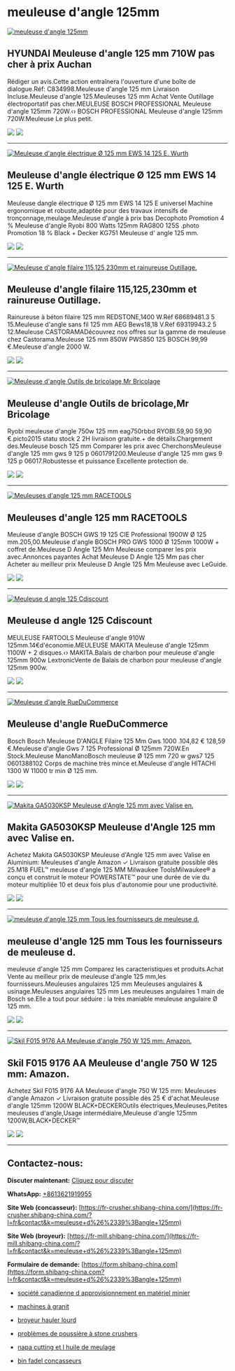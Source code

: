 # meuleuse d&#39;angle 125mm

<a href="https://swt.shibang-china.com/?l=fr&img&k=meuleuse+d%26%2339%3Bangle+125mm" target="_blank">![meuleuse d&#39;angle 125mm](http://static.shibang-china.com/all-800x300/764.jpg)</a>

## HYUNDAI Meuleuse d&#39;angle 125 mm 710W pas cher à prix Auchan
Rédiger un avis.Cette action entraînera l&#39;ouverture d&#39;une boîte de dialogue.Réf: C834998.Meuleuse d&#39;angle 125 mm Livraison Incluse.Meuleuse d&#39;angle 125.Meuleuses 125 mm Achat Vente Outillage électroportatif pas cher.MEULEUSE BOSCH PROFESSIONAL Meuleuse d&#39;angle 125mm 720W.‹› BOSCH PROFESSIONAL Meuleuse d&#39;angle 125mm 720W.Meuleuse Le plus petit.


<a href="https://whatsapp.shibangsoft.com/WhatsApp.php" target="_blank" title="WhatsApp">![](http://static.shibang-china.com/icon/whatsapp.png)</a> <a href="https://swt.shibang-china.com/?l=fr&icon&k=meuleuse+d%26%2339%3Bangle+125mm" target="_blank">![](http://static.shibang-china.com/icon/chat-fr.png)</a>

---

<a href="https://swt.shibang-china.com/?l=fr&img&k=meuleuse+d%26%2339%3Bangle+125mm" target="_blank">![Meuleuse d&#39;angle électrique Ø 125 mm EWS 14 125 E. Wurth](http://static.shibang-china.com/all-800x300/1024.jpg)</a>

## Meuleuse d&#39;angle électrique Ø 125 mm EWS 14 125 E. Wurth
Meuleuse dangle électrique Ø 125 mm EWS 14 125 E universel Machine ergonomique et robuste,adaptée pour des travaux intensifs de tronçonnage,meulage.Meuleuse d&#39;angle à prix bas Decophoto Promotion 4 % Meuleuse d&#39;angle Ryobi 800 Watts 125mm RAG800 125S .photo Promotion 18 % Black + Decker KG751 Meuleuse d&#39; angle 125 mm.


<a href="https://whatsapp.shibangsoft.com/WhatsApp.php" target="_blank" title="WhatsApp">![](http://static.shibang-china.com/icon/whatsapp.png)</a> <a href="https://swt.shibang-china.com/?l=fr&icon&k=meuleuse+d%26%2339%3Bangle+125mm" target="_blank">![](http://static.shibang-china.com/icon/chat-fr.png)</a>

---

<a href="https://swt.shibang-china.com/?l=fr&img&k=meuleuse+d%26%2339%3Bangle+125mm" target="_blank">![Meuleuse d&#39;angle filaire 115,125,230mm et rainureuse Outillage.](http://static.shibang-china.com/all-800x300/212.jpg)</a>

## Meuleuse d&#39;angle filaire 115,125,230mm et rainureuse Outillage.
Rainureuse à béton filaire 125 mm REDSTONE,1400 W.Réf 68689481.3 5 15.Meuleuse d&#39;angle sans fil 125 mm AEG Bews18,18 V.Réf 69319943.2 5 12.Meuleuse CASTORAMADécouvrez nos offres sur la gamme de meuleuse chez Castorama.Meuleuse 125 mm 850W PWS850 125 BOSCH.99,99 €.Meuleuse d&#39;angle 2000 W.


<a href="https://whatsapp.shibangsoft.com/WhatsApp.php" target="_blank" title="WhatsApp">![](http://static.shibang-china.com/icon/whatsapp.png)</a> <a href="https://swt.shibang-china.com/?l=fr&icon&k=meuleuse+d%26%2339%3Bangle+125mm" target="_blank">![](http://static.shibang-china.com/icon/chat-fr.png)</a>

---

<a href="https://swt.shibang-china.com/?l=fr&img&k=meuleuse+d%26%2339%3Bangle+125mm" target="_blank">![Meuleuse d&#39;angle Outils de bricolage,Mr Bricolage](http://static.shibang-china.com/all-800x300/621.jpg)</a>

## Meuleuse d&#39;angle Outils de bricolage,Mr Bricolage
Ryobi meuleuse d&#39;angle 750w 125 mm eag750rbbd RYOBI.59,90 59,90 €.picto2015 statu stock 2 2H livraison gratuite.+ de détails.Chargement des.Meuleuse bosch 125 mm Comparer les prix avec CherchonsMeuleuse d&#39;angle 125 mm gws 9 125 p 0601791200.Meuleuse d&#39;angle 125 mm gws 9 125 p 06017.Robustesse et puissance Excellente protection de.


<a href="https://whatsapp.shibangsoft.com/WhatsApp.php" target="_blank" title="WhatsApp">![](http://static.shibang-china.com/icon/whatsapp.png)</a> <a href="https://swt.shibang-china.com/?l=fr&icon&k=meuleuse+d%26%2339%3Bangle+125mm" target="_blank">![](http://static.shibang-china.com/icon/chat-fr.png)</a>

---

<a href="https://swt.shibang-china.com/?l=fr&img&k=meuleuse+d%26%2339%3Bangle+125mm" target="_blank">![Meuleuses d&#39;angle 125 mm RACETOOLS](http://static.shibang-china.com/all-800x300/670.jpg)</a>

## Meuleuses d&#39;angle 125 mm RACETOOLS
Meuleuse d&#39;angle BOSCH GWS 19 125 CIE Professional 1900W Ø 125 mm.205,00.Meuleuse d&#39;angle BOSCH PRO GWS 1000 Ø 125mm 1000W + coffret de.Meuleuse D Angle 125 Mm Meuleuse comparer les prix avec.Annonces payantes Achat Meuleuse D Angle 125 Mm pas cher Acheter au meilleur prix Meuleuse D Angle 125 Mm Meuleuse avec LeGuide.


<a href="https://whatsapp.shibangsoft.com/WhatsApp.php" target="_blank" title="WhatsApp">![](http://static.shibang-china.com/icon/whatsapp.png)</a> <a href="https://swt.shibang-china.com/?l=fr&icon&k=meuleuse+d%26%2339%3Bangle+125mm" target="_blank">![](http://static.shibang-china.com/icon/chat-fr.png)</a>

---

<a href="https://swt.shibang-china.com/?l=fr&img&k=meuleuse+d%26%2339%3Bangle+125mm" target="_blank">![Meuleuse d angle 125 Cdiscount](http://static.shibang-china.com/all-800x300/704.jpg)</a>

## Meuleuse d angle 125 Cdiscount
MEULEUSE FARTOOLS Meuleuse d&#39;angle 910W 125mm.14€d&#39;économie.MEULEUSE MAKITA Meuleuse d&#39;angle 125mm 1100W + 2 disques.‹› MAKITA.Balais de charbon pour meuleuse d&#39;angle 125mm 900w LextronicVente de Balais de charbon pour meuleuse d&#39;angle 125mm 900w.


<a href="https://whatsapp.shibangsoft.com/WhatsApp.php" target="_blank" title="WhatsApp">![](http://static.shibang-china.com/icon/whatsapp.png)</a> <a href="https://swt.shibang-china.com/?l=fr&icon&k=meuleuse+d%26%2339%3Bangle+125mm" target="_blank">![](http://static.shibang-china.com/icon/chat-fr.png)</a>

---

<a href="https://swt.shibang-china.com/?l=fr&img&k=meuleuse+d%26%2339%3Bangle+125mm" target="_blank">![Meuleuse d&#39;angle RueDuCommerce](http://static.shibang-china.com/all-800x300/159.jpg)</a>

## Meuleuse d&#39;angle RueDuCommerce
Bosch Bosch Meuleuse D&#39;ANGLE Filaire 125 Mm Gws 1000 .104,82 € 128,59 €.Meuleuse d&#39;angle Gws 7 125 Professional Ø 125mm 720W.En Stock.Meuleuse ManoManoBosch meuleuse Ø 125 mm 720 w gws7 125 0601388102 Corps de machine très mince et.Meuleuse d&#39;angle HITACHI 1300 W 11000 tr min Ø 125 mm.


<a href="https://whatsapp.shibangsoft.com/WhatsApp.php" target="_blank" title="WhatsApp">![](http://static.shibang-china.com/icon/whatsapp.png)</a> <a href="https://swt.shibang-china.com/?l=fr&icon&k=meuleuse+d%26%2339%3Bangle+125mm" target="_blank">![](http://static.shibang-china.com/icon/chat-fr.png)</a>

---

<a href="https://swt.shibang-china.com/?l=fr&img&k=meuleuse+d%26%2339%3Bangle+125mm" target="_blank">![Makita GA5030KSP Meuleuse d&#39;Angle 125 mm avec Valise en.](http://static.shibang-china.com/all-800x300/131.jpg)</a>

## Makita GA5030KSP Meuleuse d&#39;Angle 125 mm avec Valise en.
Achetez Makita GA5030KSP Meuleuse d&#39;Angle 125 mm avec Valise en Aluminium: Meuleuses d&#39;angle Amazon ✓ Livraison gratuite possible dès 25.M18 FUEL™ meuleuse d&#39;angle 125 MM Milwaukee ToolsMilwaukee® a conçu et construit le moteur POWERSTATE™ pour une durée de vie du moteur multipliée 10 et deux fois plus d&#39;autonomie pour une productivité.


<a href="https://whatsapp.shibangsoft.com/WhatsApp.php" target="_blank" title="WhatsApp">![](http://static.shibang-china.com/icon/whatsapp.png)</a> <a href="https://swt.shibang-china.com/?l=fr&icon&k=meuleuse+d%26%2339%3Bangle+125mm" target="_blank">![](http://static.shibang-china.com/icon/chat-fr.png)</a>

---

<a href="https://swt.shibang-china.com/?l=fr&img&k=meuleuse+d%26%2339%3Bangle+125mm" target="_blank">![meuleuse d&#39;angle 125 mm Tous les fournisseurs de meuleuse d.](http://static.shibang-china.com/all-800x300/562.jpg)</a>

## meuleuse d&#39;angle 125 mm Tous les fournisseurs de meuleuse d.
meuleuse d&#39;angle 125 mm Comparez les caracteristiques et produits.Achat Vente au meilleur prix de meuleuse d&#39;angle 125 mm,les fournisseurs.Meuleuses angulaires 125 mm Meuleuses angulaires &amp; usinage.Meuleuses angulaires 125 mm Les meuleuses angulaires 1 main de Bosch se.Elle a tout pour séduire : la très maniable meuleuse angulaire Ø 125 mm.


<a href="https://whatsapp.shibangsoft.com/WhatsApp.php" target="_blank" title="WhatsApp">![](http://static.shibang-china.com/icon/whatsapp.png)</a> <a href="https://swt.shibang-china.com/?l=fr&icon&k=meuleuse+d%26%2339%3Bangle+125mm" target="_blank">![](http://static.shibang-china.com/icon/chat-fr.png)</a>

---

<a href="https://swt.shibang-china.com/?l=fr&img&k=meuleuse+d%26%2339%3Bangle+125mm" target="_blank">![Skil F015 9176 AA Meuleuse d&#39;angle 750 W 125 mm: Amazon.](http://static.shibang-china.com/all-800x300/1531.jpg)</a>

## Skil F015 9176 AA Meuleuse d&#39;angle 750 W 125 mm: Amazon.
Achetez Skil F015 9176 AA Meuleuse d&#39;angle 750 W 125 mm: Meuleuses d&#39;angle Amazon ✓ Livraison gratuite possible dès 25 € d&#39;achat.Meuleuse d&#39;angle 125mm 1200W BLACK+DECKEROutils électriques,Meuleuses,Petites meuleuses d&#39;angle,Usage intermédiaire,Meuleuse d&#39;angle 125mm 1200W,BLACK+DECKER™


<a href="https://whatsapp.shibangsoft.com/WhatsApp.php" target="_blank" title="WhatsApp">![](http://static.shibang-china.com/icon/whatsapp.png)</a> <a href="https://swt.shibang-china.com/?l=fr&icon&k=meuleuse+d%26%2339%3Bangle+125mm" target="_blank">![](http://static.shibang-china.com/icon/chat-fr.png)</a>

---
## Contactez-nous:

**Discuter maintenant:** [Cliquez pour discuter](https://swt.shibang-china.com?l=fr&contact&k=meuleuse+d%26%2339%3Bangle+125mm)

**WhatsApp:**  [+8613621919955](https://whatsapp.shibangsoft.com/WhatsApp.php)

**Site Web (concasseur):** [https://fr-crusher.shibang-china.com/](https://fr-crusher.shibang-china.com/?l=fr&contact&k=meuleuse+d%26%2339%3Bangle+125mm)

**Site Web (broyeur):** [https://fr-mill.shibang-china.com/](https://fr-mill.shibang-china.com/?l=fr&contact&k=meuleuse+d%26%2339%3Bangle+125mm)

**Formulaire de demande:** [https://form.shibang-china.com](https://form.shibang-china.com?l=fr&contact&k=meuleuse+d%26%2339%3Bangle+125mm)

* [société canadienne d approvisionnement en matériel minier](../47/soci%C3%A9t%C3%A9%20canadienne%20d%20approvisionnement%20en%20mat%C3%A9riel%20minier.md)

* [machines à granit](../43/machines%20%C3%A0%20granit.md)

* [broyeur hauler lourd](../53/broyeur%20hauler%20lourd.md)

* [problèmes de poussière à stone crushers](../47/probl%C3%A8mes%20de%20poussi%C3%A8re%20%C3%A0%20stone%20crushers.md)

* [napa cutting et l huile de meulage](../43/napa%20cutting%20et%20l%20huile%20de%20meulage.md)

* [bin fadel concasseurs](../45/bin%20fadel%20concasseurs.md)